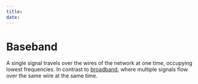 ```yaml
---
title: 
date: 
---
```


# Baseband

A single signal travels over the wires of the network at one time, occupying lowest frequencies.
In contrast to [broadband](20201017160237-broadband.md), where multiple signals flow over the same wire at the same time.


